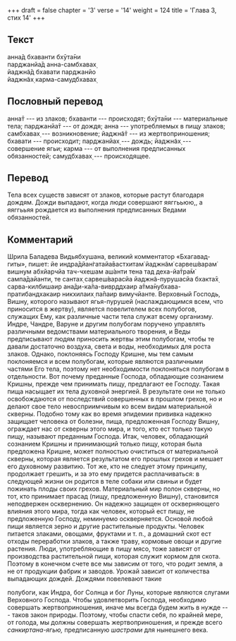 +++
draft = false
chapter = '3'
verse = '14'
weight = 124
title = 'Глава 3, стих 14'
+++
## Текст

анна̄д бхаванти бхӯта̄ни  
парджанйа̄д анна-самбхавах̣  
йаджн̃а̄д бхавати парджанйо  
йаджн̃ах̣ карма-самудбхавах̣

## Пословный перевод

анна̄т --- из злаков; бхаванти --- происходят; бхӯта̄ни --- материальные
тела; парджанйа̄т --- от дождя; анна --- употребляемых в пищу злаков;
самбхавах̣ --- возникновение; йаджн̃а̄т --- из жертвоприношения; бхавати
--- происходит; парджанйах̣ --- дождь; йаджн̃ах̣ --- совершение ягьи; карма
--- от выполнения предписанных обязанностей; самудбхавах̣ ---
происходящее.

## Перевод

Тела всех существ зависят от злаков, которые растут благодаря дождям.
Дожди выпадают, когда люди совершают яяггььюю,, а яяггььяя рождается из
выполнения предписанных Ведами обязанностей.

## Комментарий

Шрила Баладева Видьябхушана, великий комментатор «Бхагавад-гиты», пишет:
йе индра̄дйан̇гатайа̄вастхитам̇ йаджн̃ам̇ сарвеш́варам̇ вишн̣ум абхйарчйа
тач-чхешам аш́анти тена тад деха-йа̄тра̄м̇ сампа̄дайанти, те сантах̣
сарвеш́варасйа йаджн̃а-пурушасйа бхакта̄х̣ сарва-килбишаир
ана̄ди-ка̄ла-вивр̣ддхаир а̄тма̄нубхава-пратибандхакаир никхилаих̣ па̄паир
вимучйанте. Верховный Господь, Вишну, которого называют ягья-пурушей
(наслаждающимся всем, что приносится в жертву), является повелителем
всех полубогов, служащих Ему, как различные части тела служат всему
организму. Индре, Чандре, Варуне и другим полубогам поручено управлять
различными ведомствами материального творения, и Веды предписывают людям
приносить жертвы этим полубогам, чтобы те давали достаточно воздуха,
света и воды, необходимых для роста злаков. Однако, поклоняясь Господу
Кришне, мы тем самым поклоняемся и всем полубогам, которые являются
различными частями Его тела, поэтому нет необходимости поклоняться
полубогам в отдельности. Вот почему преданные Господа, обладающие
сознанием Кришны, прежде чем принимать пищу, предлагают ее Господу.
Такая пища насыщает их тела духовной энергией. В результате они не
только освобождаются от последствий совершенных в прошлом грехов, но и
делают свое тело невосприимчивым ко всем видам материальной скверны.
Подобно тому как во время эпидемии прививка надежно защищает человека от
болезни, пища, предложенная Господу Вишну, ограждает нас от скверны
этого мира, и того, кто ест только такую пищу, называют преданным
Господа. Итак, человек, обладающий сознанием Кришны и принимающий только
пищу, которая была предложена Кришне, может полностью очиститься от
материальной скверны, которая является результатом его прошлых грехов и
мешает его духовному развитию. Тот же, кто не следует этому принципу,
продолжает грешить, и за это ему придется расплачиваться: в следующей
жизни он родится в теле собаки или свиньи и будет пожинать плоды своих
грехов. Материальный мир полон скверны, но тот, кто принимает прасад
(пищу, предложенную Вишну), становится неподвержен осквернению. Он
надежно защищен от оскверняющего влияния этого мира, тогда как человек,
который ест пищу, не предложенную Господу, неминуемо оскверняется.
Основой любой пищи является зерно и другие растительные продукты.
Человек питается злаками, овощами, фруктами и т. п., а домашний скот ест
отходы переработки злаков, а также траву, кормовые овощи и другие
растения. Люди, употребляющие в пищу мясо, тоже зависят от производства
растительной пищи, которая служит кормом для скота. Поэтому в конечном
счете все мы зависим от того, что родит земля, а не от продукции фабрик
и заводов. Урожай зависит от количества выпадающих дождей. Дождями
повелевают такие

полубоги, как Индра, бог Солнца и бог Луны, которые являются слугами
Верховного Господа. Чтобы удовлетворить Господа, необходимо совершать
жертвоприношения, иначе мы всегда будем жить в нужде --- таков закон
природы. Поэтому, чтобы спасти себя, по крайней мере, от голода, мы
должны совершать жертвоприношения, и прежде всего *санкиртана-ягью,*
предписанную *шастрами* для нынешнего века.
